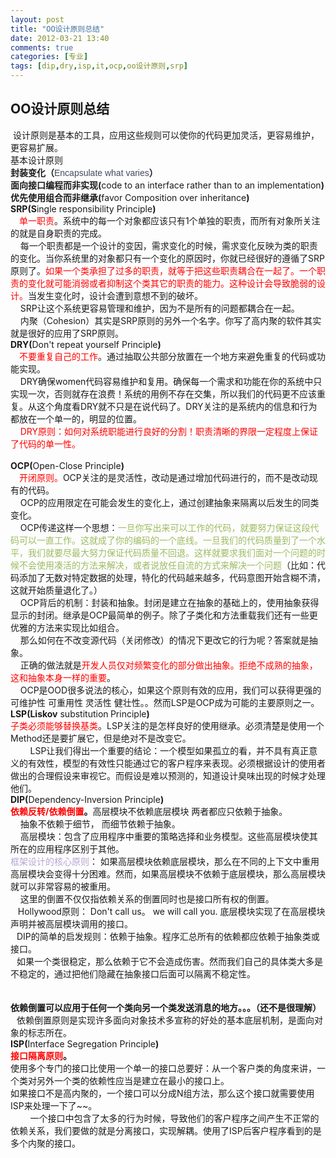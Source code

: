 ```yaml
---
layout: post
title: "OO设计原则总结"
date: 2012-03-21 13:40
comments: true
categories: [专业]
tags: [dip,dry,isp,it,ocp,oo设计原则,srp]
---
```

## OO设计原则总结
<div> <wbr>设计原则是基本的工具，应用这些规则可以使你的代码更加灵活，更容易维护，更容易扩展。</wbr></div>
<div>基本设计原则</div>
<div><strong>封装变化（</strong><span style="font-family: Arial, Helvetica, sans-serif; color: #424a5e;">Encapsulate what varies</span><strong>）</strong></div>
<div><strong>面向接口编程而非实现(</strong>code to an interface rather than to an implementation<strong>)</strong></div>
<div><strong>优先使用组合而非继承(</strong>favor Composition over inheritance<strong>)</strong></div>
<div><strong>SRP(S</strong>ingle responsibility Principle<strong>) <wbr></wbr></strong></div>
<div><strong> <wbr>  <wbr></wbr></wbr></strong> <span style="color: #ff0000;">单一职责</span>。系统中的每一个对象都应该只有1个单独的职责，而所有对象所关注的就是自身职责的完成。</div>
<div> <wbr>  <wbr> 每一个职责都是一个设计的变因，需求变化的时候，需求变化反映为类的职责的变化。当你系统里的对象都只有一个变化的原因时，你就已经很好的遵循了SRP原则了。<span style="color: #ff0000;">如果一个类承担了过多的职责，就等于把这些职责耦合在一起了。一个职责的变化就可能消弱或者抑制这个类其它的职责的能力。这种设计会导致脆弱的设计。</span>当发生变化时，设计会遭到意想不到的破坏。</wbr></wbr></div>
<div> <wbr>  <wbr> SRP让这个系统更容易管理和维护，因为不是所有的问题都耦合在一起。</wbr></wbr></div>
<div> <wbr>  <wbr> 内聚（Cohesion）其实是SRP原则的另外一个名字。你写了高内聚的软件其实就是很好的应用了SRP原则。 <wbr></wbr></wbr></wbr></div>
<div><strong>DRY(</strong>Don't repeat yourself Principle<strong>)</strong></div>
<div><strong> <wbr>  <wbr></wbr></wbr></strong> <span style="color: #ff0000;">不要重复自己的工作</span>。通过抽取公共部分放置在一个地方来避免重复的代码或功能实现。</div>
<div> <wbr>  <wbr> DRY确保women代码容易维护和复用。确保每一个需求和功能在你的系统中只实现一次，否则就存在浪费！系统的用例不存在交集，所以我们的代码更不应该重复。从这个角度看DRY就不只是在说代码了。DRY关注的是系统内的信息和行为都放在一个单一的，明显的位置。</wbr></wbr></div>
<div> <wbr>  <wbr> <span style="color: #ff0000;">DRY原则：如何对系统职能进行良好的分割！职责清晰的界限一定程度上保证了代码的单一性。</span></wbr></wbr></div>
<div> <wbr>  <wbr> <wbr></wbr></wbr></wbr></div>
<div><strong>OCP(</strong>Open-Close Principle<strong>)</strong></div>
<div><strong> <wbr>  <wbr></wbr></wbr></strong> <span style="color: #ff0000;">开闭原则</span><span style="color: #ff0000;">。</span>OCP关注的是灵活性，改动是通过增加代码进行的，而不是改动现有的代码。</div>
<div> <wbr>  <wbr> OCP的应用限定在可能会发生的变化上，通过创建抽象来隔离以后发生的同类变化。</wbr></wbr></div>
<div> <wbr>  <wbr> OCP传递这样一个思想：<span style="color: #9dbb61;">一旦你写出来可以工作的代码，就要努力保证这段代码可以一直工作。这就成了你的编码的一个底线。一旦我们的代码质量到了一个水平，我们就要尽最大努力保证代码质量不回退。这样就要求我们面对一个问题的时候不会使用凑活的方法来解决，或者说放任自流的方式来解决一个问题</span>（比如：代码添加了无数对特定数据的处理，特化的代码越来越多，代码意图开始含糊不清，这就开始质量退化了。）</wbr></wbr></div>
<div> <wbr>  <wbr> OCP背后的机制：封装和抽象。封闭是建立在抽象的基础上的，使用抽象获得显示的封闭。继承是OCP最简单的例子。除了子类化和方法重载我们还有一些更优雅的方法来实现比如组合。</wbr></wbr></div>
<div> <wbr>  <wbr> 那么如何在不改变源代码（关闭修改）的情况下更改它的行为呢？答案就是抽象。</wbr></wbr></div>
<div> <wbr>  <wbr> 正确的做法就是<span style="color: #ff0000;">开发人员仅对频繁变化的部分做出抽象。拒绝不成熟的抽象，这和抽象本身一样的重要</span>。</wbr></wbr></div>
<div> <wbr>  <wbr> OCP是OOD很多说法的核心，如果这个原则有效的应用，我们可以获得更强的可维护性 可重用性 灵活性 健壮性。。然而LSP是OCP成为可能的主要原则之一。</wbr></wbr></div>
<div><strong>LSP(Liskov</strong> <wbr>substitution<strong> <wbr></wbr></strong>Principle<strong>)</strong></wbr></div>
<div><span style="color: #ff0000;">子类必须能够替换基类</span>。LSP关注的是怎样良好的使用继承。必须清楚是使用一个Method还是要扩展它，但是绝对不是改变它。</div>
<div> <wbr>  <wbr>  <wbr>  <wbr> LSP让我们得出一个重要的结论：一个模型如果孤立的看，并不具有真正意义的有效性，模型的有效性只能通过它的客户程序来表现。必须根据设计的使用者做出的合理假设来审视它。而假设是难以预测的，知道设计臭味出现的时候才处理他们。</wbr></wbr></wbr></wbr></div>
<div><strong>DIP(</strong>Dependency-Inversion Principle<strong>)</strong></div>
<div><strong><span style="color: #ff0000;">依赖反转/依赖倒置</span>。</strong>高层模块不依赖底层模块 两者都应只依赖于抽象。</div>
<div> <wbr>  <wbr> 抽象不依赖于细节， 而细节依赖于抽象。</wbr></wbr></div>
<div> <wbr>  <wbr> 高层模块：包含了应用程序中重要的策略选择和业务模型。这些高层模块使其所在的应用程序区别于其他。</wbr></wbr></div>
<div><span style="color: #b5a5d5;">框架设计的核心原则</span>： 如果高层模块依赖底层模块，那么在不同的上下文中重用高层模块会变得十分困难。然而，如果高层模块不依赖于底层模块，那么高层模块就可以非常容易的被重用。</div>
<div> <wbr>  <wbr> 这里的倒置不仅仅指依赖关系的倒置同时也是接口所有权的倒置。</wbr></wbr></div>
<div> <wbr>  <wbr>Hollywood原则： Don't call us。 we will call you. 底层模块实现了在高层模块声明并被高层模块调用的接口。</wbr></wbr></div>
<div><strong> <wbr>  <wbr></wbr></wbr></strong>DIP的简单的启发规则：依赖于抽象。程序汇总所有的依赖都应依赖于抽象类或接口。</div>
<div><strong> <wbr>  <wbr></wbr></wbr></strong>如果一个类很稳定，那么依赖于它不会造成伤害。然而我们自己的具体类大多是不稳定的，通过把他们隐藏在抽象接口后面可以隔离不稳定性。</div>
<div><strong> <wbr>  <wbr></wbr></wbr></strong></div>
<div><strong> <wbr>  <wbr>依赖倒置可以应用于任何一个类向另一个类发送消息的地方。。。（还不是很理解）</wbr></wbr></strong></div>
<div><strong> <wbr>  <wbr></wbr></wbr></strong>依赖倒置原则是实现许多面向对象技术多宣称的好处的基本底层机制，是面向对象的标志所在。 <strong> <wbr> <wbr></wbr></wbr></strong></div>
<div><strong>
</strong></div>
<div><strong>ISP(</strong>Interface Segregation Principle<strong>)</strong></div>
<div><strong><span style="color: #ff0000;">接口隔离原则</span>。</strong></div>
<div>使用多个专门的接口比使用一个单一的接口总要好：从一个客户类的角度来讲，一个类对另外一个类的依赖性应当是建立在最小的接口上。</div>
<div>如果接口不是高内聚的，一个接口可以分成N组方法，那么这个接口就需要使用ISP来处理一下了~~。</div>
<div> <wbr>  <wbr>  <wbr>  <wbr> 一个接口中包含了太多的行为时候，导致他们的客户程序之间产生不正常的依赖关系，我们要做的就是分离接口，实现解耦。使用了ISP后客户程序看到的是多个内聚的接口。</wbr></wbr></wbr></wbr></div>
&nbsp;
